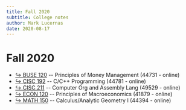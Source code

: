 ```yaml
---
title: Fall 2020
subtitle: College notes
author: Mark Lucernas
date: 2020-08-17
---
```



# Fall 2020

- [↪ BUSE 120](BUSE-120/index) -- Principles of Money Management (44731 - online)
- [↪ CISC 192](CISC-192/index) -- C/C++ Programming (44781 - online)
- [↪ CISC 211](CISC-211/index) -- Computer Org and Assembly Lang (49529 - online)
- [↪ ECON 120](ECON-120/index) -- Principles of Macroeconomics (41879 - online)
- [↪ MATH 150](MATH-150/index) -- Calculus/Analytic Geometry I (44394 - online)

